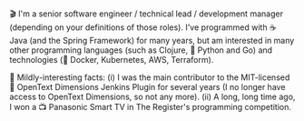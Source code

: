 🎬 I'm a senior software engineer / technical lead / development manager (depending on your definitions of those roles). I've programmed with ☕ Java (and the Spring Framework) for many years, but am interested in many other programming languages (such as Clojure, 🐍 Python and Go) and technologies (🐋 Docker, Kubernetes, AWS, Terraform).

📰 Mildly-interesting facts: (i) I was the main contributor to the MIT-licensed 🚧 OpenText Dimensions Jenkins Plugin for several years (I no longer have access to OpenText Dimensions, so not any more). (ii) A long, long time ago, I won a 📺 Panasonic Smart TV in The Register's programming competition.
